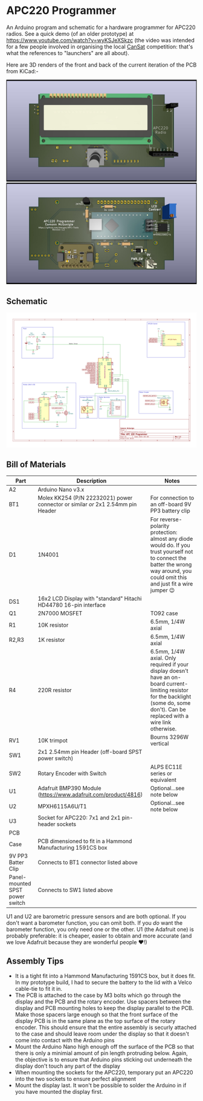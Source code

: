 # APC220 Programmer
An Arduino program and schematic for a hardware programmer for APC220 radios. See a quick demo (of an older prototype) at https://www.youtube.com/watch?v=wyKSJeXSkzc (the video was intended for a few people involved in organising the local [CanSat](https://esero.ie/cansat/) competition: that's what the references to "launchers" are all about).

Here are 3D renders of the front and back of the current iteration of the PCB from KiCad:-

![alt text](https://github.com/emcgon/APC220-Tools/blob/main/programmer/APC220Programmer/APC220Programmer-back.jpg?raw=true)
![alt text](https://github.com/emcgon/APC220-Tools/blob/main/programmer/APC220Programmer/APC220Programmer-front.jpg?raw=true)

## Schematic
![alt text](https://github.com/emcgon/APC220-Tools/blob/main/programmer/APC220Programmer.svg?raw=true)

## Bill of Materials

|Part|Description|Notes|
|----|-----------|-----|
|A2|Arduino Nano v3.x|	
|BT1|Molex KK254 (P/N 22232021) power connector or  similar _or_ 2x1 2.54mm pin Header|For connection to an off-board 9V PP3 battery clip|
|D1|1N4001|For reverse-polarity protection: almost any diode would do. If you trust yourself not to connect the batter the wrong way around, you could omit this and just fit a wire jumper 😉|
|DS1|16x2 LCD Display with "standard" Hitachi HD44780 16-pin interface||
|Q1|2N7000 MOSFET|TO92 case|
|R1|10K resistor|6.5mm, 1/4W axial|
|R2,R3|1K resistor|6.5mm, 1/4W axial|
|R4|220R resistor|6.5mm, 1/4W axial. Only required if your display doesn't have an on-board current-limiting resistor for the backlight (some do, some don't). Can be replaced with a wire link otherwise.|
|RV1|10K trimpot|Bourns 3296W vertical|
|SW1|2x1 2.54mm pin Header (off-board SPST power switch)|
|SW2|Rotary Encoder with Switch|ALPS EC11E series or equivalent|
|U1|Adafruit BMP390 Module (https://www.adafruit.com/product/4816)|Optional...see note below|
|U2|MPXH6115A6U/T1|Optional...see note below|
|U3|Socket for APC220: 7x1 and 2x1 pin-header sockets|
|PCB||
|Case|PCB dimensioned to fit in a Hammond Manufacturing 1591CS box|
|9V PP3 Batter Clip|Connects to BT1 connector listed above|
|Panel-mounted SPST power switch|Connects to SW1 listed above|

U1 and U2 are barometric pressure sensors and are both optional. If you don't want a barometer function, you can omit both. If you _do_ want the barometer function, you only need one or the other. U1 (the Adafruit one) is probably preferable: it is cheaper, easier to obtain and more accurate (and we love Adafruit because they are wonderful people :heart:!)

## Assembly Tips
- It is a tight fit into a Hammond Manufacturing 1591CS box, but it does fit. In my prototype build, I had to secure the battery to the lid with a Velco cable-tie to fit it in. 
- The PCB is attached to the case by M3 bolts which go through the display and the PCB and the rotary encoder. Use spacers between the display and PCB mounting holes to keep the display parallel to the PCB. Make those spacers large enough so that the front surface of the display PCB is in the same plane as the top surface of the rotary encoder. This should ensure that the entire assembly is securly attached to the case and should leave room under the display so that it doesn't come into contact with the Arduino pins
- Mount the Arduino Nano high enough off the surface of the PCB so that there is only a minimial amount of pin length protruding below. Again, the objective is to ensure that Arduino pins sticking out underneath the display don't touch any part of the display
- When mounting the sockets for the APC220, temporary put an APC220 into the two sockets to ensure perfect alignment
- Mount the display last.  It won't be possible to solder the Arduino in if you have mounted the display first.
